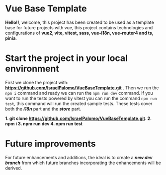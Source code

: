 # Vue Base Template

**Hello!!**, welcome, this project has been created to be used as a template base for future projects with vue, this project contains technologies and configurations of **vue2, vite, vitest, sass, vue-i18n, vue-router4 and ts, pinia**.

# Start the project in your local environment
First we clone the project with: **https://github.com/IsraelPalomo/VueBaseTemplate.git** .
Then we run the ``npm i`` command and ready we can run the ``npm run dev`` command. If you want to run the tests powered by vitest you can run the command ``npm run test``, 
this command will run the created sample tests. These tests cover both the ***i18n*** part and the ***store*** part.

 **1. git clone https://github.com/IsraelPalomo/VueBaseTemplate.git.
 2. npm i
 3. npm run dev
 4. npm run test**

# Future improvements
For future enhancements and additions, the ideal is to create a ***new dev branch*** from which future branches incorporating the enhancements will be derived.

